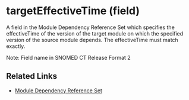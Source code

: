 # targetEffectiveTime (field)

A field in the Module Dependency Reference Set which specifies the effectiveTime of the version of the target module on which the specified version of the source module depends. The effectiveTime must match exactly.

Note: Field name in SNOMED CT Release Format 2

## Related Links

* [Module Dependency Reference Set](../../../reference-set-release-file-specification/5.2-reference-set-types/5.2.4-metadata-reference-sets/5.2.4.2-module-dependency-reference-set.md)

